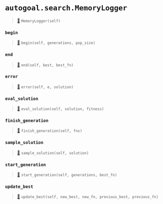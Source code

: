 # `autogoal.search.MemoryLogger`

> [📝](https://github.com/autogal/autogoal/blob/main/autogoal/search/_base.py#L320)
> `MemoryLogger(self)`

### `begin`

> [📝](https://github.com/autogoal/autogoal/blob/main/autogoal/search/_base.py#L200)
> `begin(self, generations, pop_size)`

### `end`

> [📝](https://github.com/autogoal/autogoal/blob/main/autogoal/search/_base.py#L203)
> `end(self, best, best_fn)`

### `error`

> [📝](https://github.com/autogoal/autogoal/blob/main/autogoal/search/_base.py#L218)
> `error(self, e, solution)`

### `eval_solution`

> [📝](https://github.com/autogoal/autogoal/blob/main/autogoal/search/_base.py#L215)
> `eval_solution(self, solution, fitness)`

### `finish_generation`

> [📝](https://github.com/autogoal/autogoal/blob/main/autogoal/search/_base.py#L328)
> `finish_generation(self, fns)`

### `sample_solution`

> [📝](https://github.com/autogoal/autogoal/blob/main/autogoal/search/_base.py#L212)
> `sample_solution(self, solution)`

### `start_generation`

> [📝](https://github.com/autogoal/autogoal/blob/main/autogoal/search/_base.py#L206)
> `start_generation(self, generations, best_fn)`

### `update_best`

> [📝](https://github.com/autogoal/autogoal/blob/main/autogoal/search/_base.py#L325)
> `update_best(self, new_best, new_fn, previous_best, previous_fn)`

